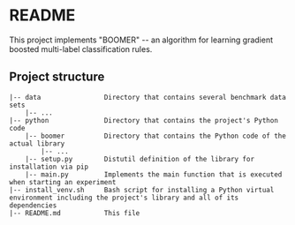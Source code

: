 # README

This project implements "BOOMER" -- an algorithm for learning gradient boosted multi-label classification rules.

## Project structure

```
|-- data                Directory that contains several benchmark data sets
    |-- ...
|-- python              Directory that contains the project's Python code
    |-- boomer          Directory that contains the Python code of the actual library
        |-- ...
    |-- setup.py        Distutil definition of the library for installation via pip
	|-- main.py         Implements the main function that is executed when starting an experiment
|-- install_venv.sh     Bash script for installing a Python virtual environment including the project's library and all of its dependencies
|-- README.md           This file
```
